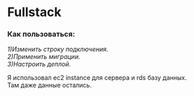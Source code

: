 # Fullstack

### Как пользоваться:<br/>
*1)Изменить строку подключения.*<br/>
*2)Применить миграции.*<br/>
*3)Настроить деплой.*<br/>
 
Я использовал ec2 instance для сервера и rds базу данных.<br/>
Там даже данные остались.<br/>


